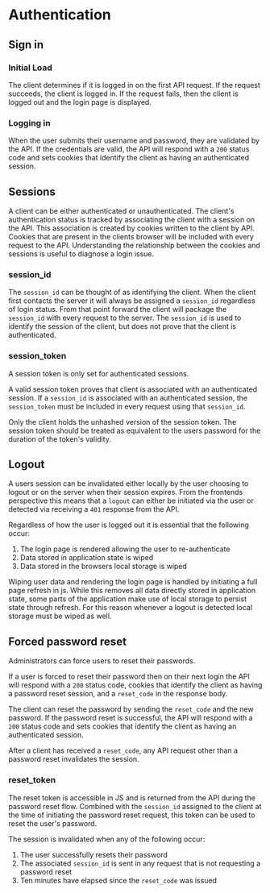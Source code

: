 # Authentication

## Sign in

### Initial Load


The client determines if it is logged in on the first API request. If the request succeeds, the client is logged in.
If the request fails, then the client is logged out and the login page is displayed.


### Logging in

When the user submits their username and password, they are validated by the API. 
If the credentials are valid, the API will respond with a `200` status code and 
sets cookies that identify the client as having an authenticated session.


## Sessions

A client can be either authenticated or unauthenticated. 
The client's authentication status is tracked by associating the client with a session on the API.
This association is created by cookies written to the client by API.
Cookies that are present in the clients browser will be included with every request to the API.
Understanding the relationship between the cookies and sessions is useful to diagnose a login issue.

### session_id

The `session_id` can be thought of as identifying the client.
When the client first contacts the server it will always be assigned a `session_id` regardless of login status. 
From that point forward the client will package the `session_id` with every request to the server.
The `session_id` is used to identify the session of the client, but does not
prove that the client is authenticated.

### session_token
A session token is only set for authenticated sessions.

A valid session token proves that client is associated with an authenticated session.
If a `session_id` is associated with an authenticated session, the `session_token` must be included
in every request using that `session_id`.

Only the client holds the unhashed version of the session token. 
The session token should be treated as equivalent to the users password for the duration of the token's validity.

## Logout

A users session can be invalidated either locally by the user choosing to logout or on the server when their session expires.
From the frontends perspective this means that a `logout` can either be initiated via the user or detected via receiving a `401`
response from the API.

Regardless of how the user is logged out it is essential that the following occur:

1. The login page is rendered allowing the user to re-authenticate
2. Data stored in application state is wiped
3. Data stored in the browsers local storage is wiped

Wiping user data and rendering the login page is handled by initiating a full page refresh in js.
While this removes all data directly stored in application state, some parts of the application make use
of local storage to persist state through refresh. 
For this reason whenever a logout is detected local storage must be wiped as well.


## Forced password reset

Administrators can force users to reset their passwords. 

If a user is forced to reset their password then on their next login the API will respond with a `200` status code, cookies that identify the client as 
having a password reset session, and a `reset_code` in the response body.

The client can reset the password by sending the `reset_code` and the new password.
If the password reset is successful, the API will respond with a `200` status code and 
sets cookies that identify the client as having an authenticated session.

After a client has received a `reset_code`, any API request other than a password reset invalidates the session.

### reset_token

The reset token is accessible in JS and is returned from the API during the password reset flow.
Combined with the `session_id` assigned to the client at the time of initiating the password reset request,
this token can be used to reset the user's password.

The session is invalidated when any of the following occur:

1. The user successfully resets their password
2. The associated `session_id` is sent in any request that is not requesting a password reset
3. Ten minutes have elapsed since the `reset_code` was issued
